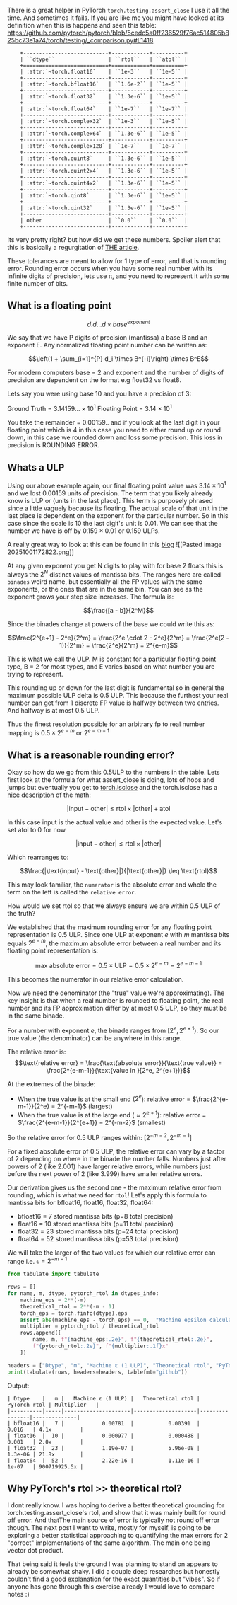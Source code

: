 There is a great helper in PyTorch `torch.testing.assert_close` I use it all the time. And sometimes it fails. If you are like me you might have looked at its definition when this is happens and seen this table: https://github.com/pytorch/pytorch/blob/5cedc5a0ff236529f76ac514805b825bc73e1a74/torch/testing/_comparison.py#L1418

```Shell
    +---------------------------+------------+----------+
    | ``dtype``                 | ``rtol``   | ``atol`` |
    +===========================+============+==========+
    | :attr:`~torch.float16`    | ``1e-3``   | ``1e-5`` |
    +---------------------------+------------+----------+
    | :attr:`~torch.bfloat16`   | ``1.6e-2`` | ``1e-5`` |
    +---------------------------+------------+----------+
    | :attr:`~torch.float32`    | ``1.3e-6`` | ``1e-5`` |
    +---------------------------+------------+----------+
    | :attr:`~torch.float64`    | ``1e-7``   | ``1e-7`` |
    +---------------------------+------------+----------+
    | :attr:`~torch.complex32`  | ``1e-3``   | ``1e-5`` |
    +---------------------------+------------+----------+
    | :attr:`~torch.complex64`  | ``1.3e-6`` | ``1e-5`` |
    +---------------------------+------------+----------+
    | :attr:`~torch.complex128` | ``1e-7``   | ``1e-7`` |
    +---------------------------+------------+----------+
    | :attr:`~torch.quint8`     | ``1.3e-6`` | ``1e-5`` |
    +---------------------------+------------+----------+
    | :attr:`~torch.quint2x4`   | ``1.3e-6`` | ``1e-5`` |
    +---------------------------+------------+----------+
    | :attr:`~torch.quint4x2`   | ``1.3e-6`` | ``1e-5`` |
    +---------------------------+------------+----------+
    | :attr:`~torch.qint8`      | ``1.3e-6`` | ``1e-5`` |
    +---------------------------+------------+----------+
    | :attr:`~torch.qint32`     | ``1.3e-6`` | ``1e-5`` |
    +---------------------------+------------+----------+
    | other                     | ``0.0``    | ``0.0``  |
    +---------------------------+------------+----------+
```

Its very pretty right? but how did we get these numbers. Spoiler alert that this is basically a regurgitation of [THE article](https://docs.oracle.com/cd/E19957-01/806-3568/ncg_goldberg.html). 

These tolerances are meant to allow for 1 type of error, and that is rounding error. Rounding error occurs when you have some real number with its infinite digits of precision, lets use π, and you need to represent it with some finite number of bits.

## What is a floating point
$$d.d...d \times base^{exponent}$$

We say that we have P digits of precision (mantissa) a base B and an exponent E. Any normalized floating point number can be written as:

$$\left(1 + \sum_{i=1}^{P} d_i \times B^{-i}\right) \times B^E$$ 
 
For modern computers base = 2 and exponent and the number of digits of precision are dependent on the format e.g float32 vs float8.

Lets say you were using base 10 and you have a precision of 3:

Ground Truth = $3.14159... \times 10^1$
Floating Point = $3.14 \times 10^1$

You take the remainder = 0.00159.. and if you look at the last digit in your floating point which is 4 in this case you need to either round up or round down, in this case we rounded down and loss some precision. This loss in precision is ROUNDING ERROR.

## Whats a ULP

Using our above example again, our final floating point value was $3.14 \times 10^1$ and we lost 0.00159 units of precision. The term that you likely already know is ULP or (units in the last place). This term is purposely phrased since a little vaguely because its floating. The actual scale of that unit in the last place is dependent on the exponent for the particular number. So in this case since the scale is 10 the last digit's unit is 0.01. We can see that the number we have is off by $0.159 \times 0.01$ or 0.159 ULPs.  

A really great way to look at this can be found in this [blog](https://blog.demofox.org/2017/11/21/floating-point-precision/)
![[Pasted image 20251001172822.png]]

At any given exponent you get N digits to play with for base 2 floats this is always the $2^N$ distinct values of mantissa bits. The ranges here are called `binades` weird name, but essentially all the FP values with the same exponents, or the ones that are in the same bin. You can see as the exponent grows your step size increases. The formula is:

$$\frac{[a - b]}{2^M}$$

Since the binades change at powers of the base we could write this as:

$$\frac{2^{e+1} - 2^e}{2^m} = \frac{2^e \cdot 2 - 2^e}{2^m} = \frac{2^e(2 - 1)}{2^m} = \frac{2^e}{2^m} = 2^{e-m}$$

This is what we call the ULP. M is constant for a particular floating point type, B = 2 for most types, and E varies based on what number you are trying to represent.

This rounding up or down for the last digit is fundamental so in general the maximum possible ULP delta is 0.5 ULP. This because the furthest your real number can get from 1 discrete FP value is halfway between two entries. And halfway is at most 0.5 ULP.

Thus the finest resolution possible for an arbitrary fp to real number mapping is $0.5 \times 2^{e-m}$ or $2^{e-m-1}$

## What is a reasonable rounding error?

Okay so how do we go from this 0.5ULP to the numbers in the table. Lets first look at the formula for what assert_close is doing, lots of hops and jumps but eventually you get to [torch.isclose](https://github.com/pytorch/pytorch/blob/5cedc5a0ff236529f76ac514805b825bc73e1a74/torch/testing/_comparison.py#L1077-L1079) and the torch.isclose has a [nice description](https://docs.pytorch.org/docs/stable/generated/torch.isclose.html) of the math: 

$$|\text{input} - \text{other}| \leq \text{rtol} \times |\text{other}| + \text{atol}$$

In this case input is the actual value and other is the expected value. Let's set atol to 0 for now

$$|\text{input} - \text{other}| \leq \text{rtol} \times |\text{other}|$$

Which rearranges to:

$$\frac{|\text{input} - \text{other}|}{|\text{other}|} \leq \text{rtol}$$

This may look familiar, the `numerator` is the absolute error and whole the term on the left is called the `relative error`. 

How would we set rtol so that we always ensure we are within 0.5 ULP of the truth?

We established that the maximum rounding error for any floating point representation is 0.5 ULP. Since one ULP at exponent $e$ with $m$ mantissa bits equals $2^{e-m}$, the maximum absolute error between a real number and its floating point representation is:

$$\text{max absolute error} = 0.5 \times \text{ULP} = 0.5 \times 2^{e-m} = 2^{e-m-1}$$

This becomes the numerator in our relative error calculation.

Now we need the denominator (the "true" value we're approximating). The key insight is that when a real number is rounded to floating point, the real number and its FP approximation differ by at most 0.5 ULP, so they must be in the same binade.

For a number with exponent $e$, the binade ranges from $[2^e, 2^{e+1})$. So our true value (the denominator) can be anywhere in this range.

The relative error is:
$$\text{relative error} = \frac{\text{absolute error}}{\text{true value}} = \frac{2^{e-m-1}}{\text{value in }[2^e, 2^{e+1})}$$

At the extremes of the binade:
- When the true value is at the small end ($2^e$): relative error = $\frac{2^{e-m-1}}{2^e} = 2^{-m-1}$ (largest)
- When the true value is at the large end ($\approx 2^{e+1}$): relative error = $\frac{2^{e-m-1}}{2^{e+1}} = 2^{-m-2}$ (smallest)

So the relative error for 0.5 ULP ranges within: $[2^{-m-2}, 2^{-m-1}]$

For a fixed absolute error of 0.5 ULP, the relative error can vary by a factor of 2 depending on where in the binade the number falls. Numbers just after powers of 2 (like 2.001) have larger relative errors, while numbers just before the next power of 2 (like 3.999) have smaller relative errors.

Our derivation gives us the second one - the maximum relative error from rounding, which is what we need for `rtol`! Let's apply this formula to mantissa bits for bfloat16, float16, float32, float64:
- bfloat16 = 7 stored mantissa bits (p=8 total precision)
- float16 = 10 stored mantissa bits (p=11 total precision)
- float32 = 23 stored mantissa bits (p=24 total precision)
- float64 = 52 stored mantissa bits (p=53 total precision)

We will take the larger of the two values for which our relative error can range i.e. $\epsilon = 2^{-m-1}$ 

```python
from tabulate import tabulate

rows = []
for name, m, dtype, pytorch_rtol in dtypes_info:
    machine_eps = 2**(-m)
    theoretical_rtol = 2**(-m - 1)
    torch_eps = torch.finfo(dtype).eps
    assert abs(machine_eps - torch_eps) == 0,  "Machine epsilon calculation matches torch.finfo"
    multiplier = pytorch_rtol / theoretical_rtol
    rows.append([
        name, m, f"{machine_eps:.2e}", f"{theoretical_rtol:.2e}",
        f"{pytorch_rtol:.2e}", f"{multiplier:.1f}x"
    ])

headers = ["Dtype", "m", "Machine ε (1 ULP)", "Theoretical rtol", "PyTorch rtol", "Multiplier"]
print(tabulate(rows, headers=headers, tablefmt="github"))

```

Output:
```
| Dtype    |   m |   Machine ε (1 ULP) |   Theoretical rtol |   PyTorch rtol | Multiplier   |
|----------|-----|---------------------|--------------------|----------------|--------------|
| bfloat16 |   7 |            0.00781  |           0.00391  |        0.016   | 4.1x         |
| float16  |  10 |            0.000977 |           0.000488 |        0.001   | 2.0x         |
| float32  |  23 |            1.19e-07 |           5.96e-08 |        1.3e-06 | 21.8x        |
| float64  |  52 |            2.22e-16 |           1.11e-16 |        1e-07   | 900719925.5x |
```

## Why PyTorch's rtol >> theoretical rtol?
I dont really know. I was hoping to derive a better theoretical grounding for torch.testing.assert_close's rtol, and show that it was mainly built for round off error. And thatThe main source of error is typically not round off error though.  The next post I want to write, mostly for myself, is going to be exploring a better statistical approaching to quantifying the max errors for 2 "correct" implementations of the same algorithm. The main one being vector dot product. 


That being said it feels the ground I was planning to stand on appears to already be somewhat shaky. I did a couple deep researches but honestly couldn't find a good explanation for the exact quantities but "vibes". So if anyone has gone through this exercise already I would love to compare notes :) 